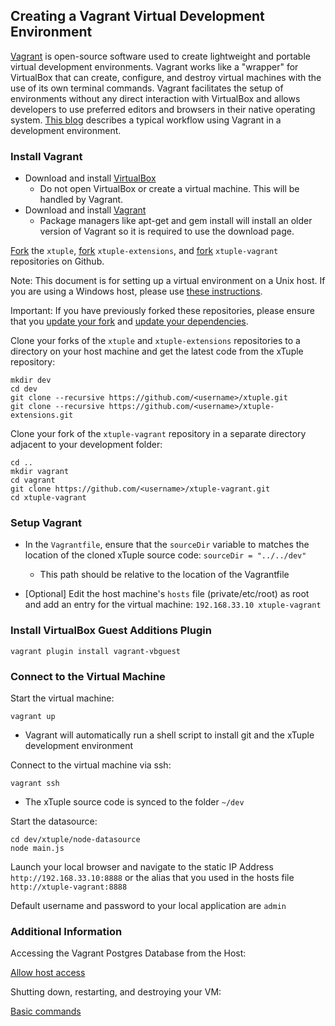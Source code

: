 ## Creating a Vagrant Virtual Development Environment ##

[Vagrant](http://docs.vagrantup.com/v2/why-vagrant/index.html) is open-source software used to create lightweight and portable virtual development environments. Vagrant works like a "wrapper" for VirtualBox that can create, configure, and destroy virtual machines with the use of its own terminal commands. Vagrant facilitates the setup of environments without any direct interaction with VirtualBox and allows developers to use preferred editors and browsers in their native operating system. [This blog](http://mitchellh.com/the-tao-of-vagrant) describes a typical workflow using Vagrant in a development environment.

###  Install Vagrant ###

- Download and install [VirtualBox](https://www.virtualbox.org/wiki/Downloads)
  - Do not open VirtualBox or create a virtual machine. This will be handled by Vagrant.
- Download and install [Vagrant](http://www.vagrantup.com/downloads.html)
  - Package managers like apt-get and gem install will install an older version of Vagrant so it is required to use the download page.

[Fork](http://github.com/xtuple/xtuple/fork) the `xtuple`, [fork](http://github.com/xtuple/xtuple-extensions/fork)  `xtuple-extensions`, and [fork](http://github.com/xtuple/xtuple-vagrant/fork)  `xtuple-vagrant` repositories on Github.

Note: This document is for setting up a virtual environment on a Unix host. If you are using a Windows host,
please use [these instructions](../../wiki/Creating-a-Vagrant-Virtual-Environment-on-a-Windows-Host).

Important: If you have previously forked these repositories, please ensure that you [update your fork](../../../xtuple/wiki/Basic-Git-Usage#wiki-merging) and [update your dependencies](../../../xtuple/wiki/Upgrading#wiki-update-stack-dependencies).

Clone your forks of the `xtuple` and `xtuple-extensions` repositories to a directory on your host machine and get the latest code from the xTuple repository:

    mkdir dev
    cd dev
    git clone --recursive https://github.com/<username>/xtuple.git
    git clone --recursive https://github.com/<username>/xtuple-extensions.git
    
Clone your fork of the `xtuple-vagrant` repository in a separate directory adjacent to your development folder:

    cd ..
    mkdir vagrant
    cd vagrant
    git clone https://github.com/<username>/xtuple-vagrant.git
    cd xtuple-vagrant

### Setup Vagrant ###

- In the `Vagrantfile`, ensure that the `sourceDir` variable to matches the location of the cloned xTuple source code: `sourceDir = "../../dev"`
  - This path should be relative to the location of the Vagrantfile

- [Optional] Edit the host machine's `hosts` file (private/etc/root) as root and add an entry for the virtual machine: `192.168.33.10 xtuple-vagrant`

### Install VirtualBox Guest Additions Plugin

    vagrant plugin install vagrant-vbguest

### Connect to the Virtual Machine ###

Start the virtual machine:

    vagrant up
    
- Vagrant will automatically run a shell script to install git and the xTuple development environment

Connect to the virtual machine via ssh:

    vagrant ssh
    
- The xTuple source code is synced to the folder `~/dev`

Start the datasource:

    cd dev/xtuple/node-datasource
    node main.js

Launch your local browser and navigate to the static IP Address `http://192.168.33.10:8888` or
the alias that you used in the hosts file `http://xtuple-vagrant:8888`

Default username and password to your local application are `admin`

### Additional Information ###

Accessing the Vagrant Postgres Database from the Host:

[Allow host access](../../wiki/Vagrant-Tips-and-Tricks#wiki-accessing-the-vagrant-postgres-database-from-the-host)

Shutting down, restarting, and destroying your VM:

[Basic commands](../../wiki/Vagrant-Tips-and-Tricks#wiki-vagrant-commands)
